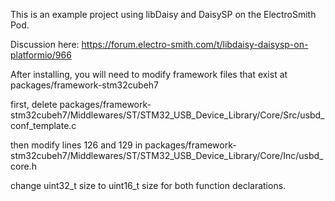 This is an example project using libDaisy and DaisySP on the ElectroSmith Pod. 

Discussion here:
https://forum.electro-smith.com/t/libdaisy-daisysp-on-platformio/966


After installing, you will need to modify framework files that exist at packages/framework-stm32cubeh7

first, delete  packages/framework-stm32cubeh7/Middlewares/ST/STM32_USB_Device_Library/Core/Src/usbd_conf_template.c

then modify lines 126 and 129 in packages/framework-stm32cubeh7/Middlewares/ST/STM32_USB_Device_Library/Core/Inc/usbd_core.h 

change uint32_t size to uint16_t size for both function declarations. 

